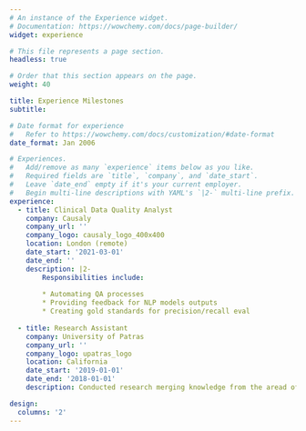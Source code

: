 ```yaml
---
# An instance of the Experience widget.
# Documentation: https://wowchemy.com/docs/page-builder/
widget: experience

# This file represents a page section.
headless: true

# Order that this section appears on the page.
weight: 40

title: Experience Milestones
subtitle:

# Date format for experience
#   Refer to https://wowchemy.com/docs/customization/#date-format
date_format: Jan 2006

# Experiences.
#   Add/remove as many `experience` items below as you like.
#   Required fields are `title`, `company`, and `date_start`.
#   Leave `date_end` empty if it's your current employer.
#   Begin multi-line descriptions with YAML's `|2-` multi-line prefix.
experience:
  - title: Clinical Data Quality Analyst
    company: Causaly
    company_url: ''
    company_logo: causaly_logo_400x400
    location: London (remote)
    date_start: '2021-03-01'
    date_end: ''
    description: |2-
        Responsibilities include:
        
        * Automating QA processes
        * Providing feedback for NLP models outputs
        * Creating gold standards for precision/recall eval
        
  - title: Research Assistant
    company: University of Patras
    company_url: ''
    company_logo: upatras_logo
    location: California
    date_start: '2019-01-01'
    date_end: '2018-01-01'
    description: Conducted research merging knowledge from the aread of lipidomics and statistical learning.

design:
  columns: '2'
---
```

